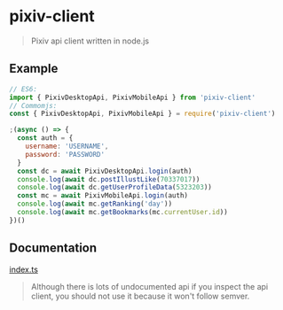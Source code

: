 # pixiv-client

> Pixiv api client written in node.js

## Example

```js
// ES6:
import { PixivDesktopApi, PixivMobileApi } from 'pixiv-client'
// Commomjs:
const { PixivDesktopApi, PixivMobileApi } = require('pixiv-client')

;(async () => {
  const auth = {
    username: 'USERNAME',
    password: 'PASSWORD'
  }
  const dc = await PixivDesktopApi.login(auth)
  console.log(await dc.postIllustLike(70337017))
  console.log(await dc.getUserProfileData(5323203))
  const mc = await PixivMobileApi.login(auth)
  console.log(await mc.getRanking('day'))
  console.log(await mc.getBookmarks(mc.currentUser.id))
})()
```

## Documentation

[index.ts](./src/index.ts)

> Although there is lots of undocumented api if you inspect the api client, you should not use it because it won't follow semver.
